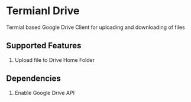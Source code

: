 # Termianl Drive
Termial based Google Drive Client for uploading and downloading of files

## Supported Features
1. Upload file to Drive Home Folder

## Dependencies
1. Enable Google Drive API

